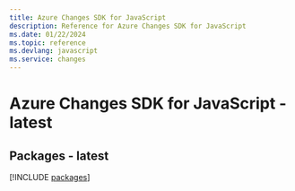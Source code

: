 ```yaml
---
title: Azure Changes SDK for JavaScript
description: Reference for Azure Changes SDK for JavaScript
ms.date: 01/22/2024
ms.topic: reference
ms.devlang: javascript
ms.service: changes
---
```

# Azure Changes SDK for JavaScript - latest
## Packages - latest
[!INCLUDE [packages](changes-index.md)]